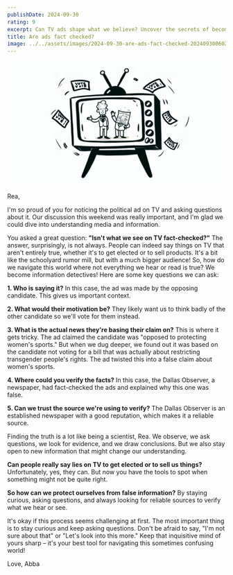 ```yaml
---
publishDate: 2024-09-30
rating: 9
excerpt: Can TV ads shape what we believe? Uncover the secrets of becoming an information detective and learn to spot truth from fiction!
title: Are ads fact checked?
image: ../../assets/images/2024-09-30-are-ads-fact-checked-20240930060237174.webp
---
```

![center|500](../../assets/images/2024-09-30-are-ads-fact-checked-20240930060237174.webp)

Rea,

I'm so proud of you for noticing the political ad on TV and asking questions about it. Our discussion this weekend was really important, and I'm glad we could dive into understanding media and information.

You asked a great question: **"Isn't what we see on TV fact-checked?"** The answer, surprisingly, is not always. People can indeed say things on TV that aren't entirely true, whether it's to get elected or to sell products. It's a bit like the schoolyard rumor mill, but with a much bigger audience! So, how do we navigate this world where not everything we hear or read is true? We become information detectives! Here are some key questions we can ask:

**1. Who is saying it?** 
In this case, the ad was made by the opposing candidate. This gives us important context.

**2. What would their motivation be?** 
They likely want us to think badly of the other candidate so we'll vote for them instead.

**3. What is the actual news they're basing their claim on?** 
This is where it gets tricky. The ad claimed the candidate was "opposed to protecting women's sports." But when we dug deeper, we found out it was based on the candidate not voting for a bill that was actually about restricting transgender people's rights. The ad twisted this into a false claim about women's sports.

**4. Where could you verify the facts?** 
In this case, the Dallas Observer, a newspaper, had fact-checked the ads and explained why this one was false.

**5. Can we trust the source we're using to verify?** 
The Dallas Observer is an established newspaper with a good reputation, which makes it a reliable source.

Finding the truth is a lot like being a scientist, Rea. We observe, we ask questions, we look for evidence, and we draw conclusions. But we also stay open to new information that might change our understanding.

**Can people really say lies on TV to get elected or to sell us things?** Unfortunately, yes, they can. But now you have the tools to spot when something might not be quite right.

**So how can we protect ourselves from false information?** By staying curious, asking questions, and always looking for reliable sources to verify what we hear or see.

It's okay if this process seems challenging at first. The most important thing is to stay curious and keep asking questions. Don't be afraid to say, "I'm not sure about that" or "Let's look into this more." Keep that inquisitive mind of yours sharp – it's your best tool for navigating this sometimes confusing world!

Love,
Abba